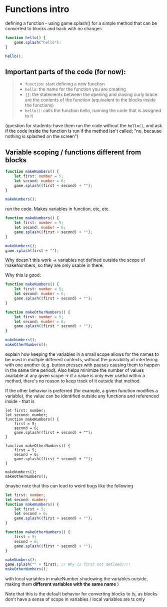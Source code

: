 # Functions intro

defining a function - using game.splash() for a simple method that can be converted to blocks and back with no changes

```ts
function hello() {
    game.splash("hello");
}

hello();
```

## Important parts of the code (for now):

>* `function`: start defining a new function 
>* `hello`: the name for the function you are creating
>* `{}`: the statements between the opening and closing curly brace are the contents of the function (equivalent to the blocks inside the functions)
>* `hello()`: calls the function hello, running the code that is assigned to it

(question for students: have them run the code without the `hello()`, and ask if the code inside the function is run if the method isn't called; "no, because nothing is splashed on the screen")

## Variable scoping / functions different from blocks

```ts
function makeNumbers() {
    let first: number = 5;
    let second: number = 6;
    game.splash((first + second) + "");
}

makeNumbers();
```

run the code. Makes variables in function, etc, etc.

```ts
function makeNumbers() {
    let first: number = 5;
    let second: number = 6;
    game.splash((first + second) + "");
}

makeNumbers();
game.splash(first + "");
```

Why doesn't this work -> variables not defined outside the scope of makeNumbers, so they are only usable in there.

Why this is good:

```ts
function makeNumbers() {
    let first: number = 5;
    let second: number = 6;
    game.splash((first + second) + "");
}

function makeOtherNumbers() {
    let first: number = 5;
    let second: number = 6;
    game.splash((first * second) + "");
}

makeNumbers();
makeOtherNumbers();
```

explain how keeping the variables in a small scope allows for the names to be used in multiple different contexts, without the possibility of interfering with one another (e.g. button presses with pauses causing them to happen in the same time period). Also helps minimize the number of values available at any given scope -> if a value is only ever useful within a method, there's no reason to keep track of it outside that method.

If the other behavior is preferred (for example, a given function modifies a variable), the value can be identified outside any functions and referenced inside - that is

```
let first: number;
let second: number;
function makeNumbers() {
    first = 5;
    second = 6;
    game.splash((first + second) + "");
}

function makeOtherNumbers() {
    first = 5;
    second = 6;
    game.splash((first * second) + "");
}

makeNumbers();
makeOtherNumbers();
```

(maybe note that this can lead to weird bugs like the following
```ts
let first: number;
let second: number;
function makeNumbers() {
    let first = 5;
    let second = 6;
    game.splash((first + second) + "");
}

function makeOtherNumbers() {
    first = 5;
    second = 6;
    game.splash((first * second) + "");
}

makeNumbers();
game.splash("" + first); // Why is first not defined???!
makeOtherNumbers();
```
with local variables in makeNumber shadowing the variables outside, making them **different variables with the same name**
)

Note that this is the default behavior for converting blocks to ts, as blocks don't have a sense of scope in variables / local variables are ts only